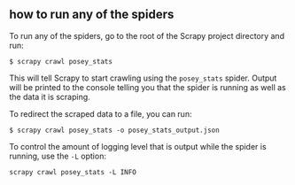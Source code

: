 ## how to run any of the spiders

To run any of the spiders, go to the root of the Scrapy project directory and
run:

```console
$ scrapy crawl posey_stats
```

This will tell Scrapy to start crawling using the `posey_stats` spider. Output
will be printed to the console telling you that the spider is running as well
as the data it is scraping.

To redirect the scraped data to a file, you can run:

```console
$ scrapy crawl posey_stats -o posey_stats_output.json
```

To control the amount of logging level that is output while the spider is
running, use the `-L` option:

```console
scrapy crawl posey_stats -L INFO
```